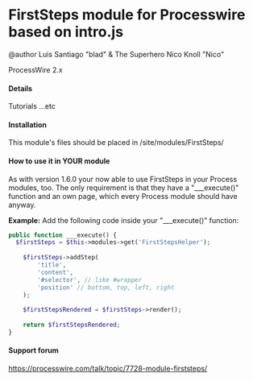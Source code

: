 # FirstSteps module for Processwire based on intro.js
@author  Luis Santiago "blad" & The Superhero Nico Knoll "Nico"

ProcessWire 2.x 


#### Details

Tutorials ...etc

#### Installation

This module's files should be placed in /site/modules/FirstSteps/


#### How to use it in YOUR module

As with version 1.6.0 your now able to use FirstSteps in your Process modules, too.
The only requirement is that they have a "___execute()" function and an own page, which every Process module should have anyway.

**Example:**
Add the following code inside your "___execute()" function:

```php
public function ___execute() {
  $firstSteps = $this->modules->get('FirstStepsHelper');
		
	$firstSteps->addStep(
		'title', 
		'content',
		'#selector', // like #wrapper
		'position' // bottom, top, left, right
	);
	
	$firstStepsRendered = $firstSteps->render();
	
	return $firstStepsRendered;
}
```


#### Support forum

https://processwire.com/talk/topic/7728-module-firststeps/

